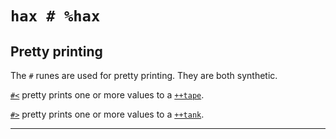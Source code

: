 <div class="short">

`hax # %hax`
============

Pretty printing
---------------

The `#` runes are used for pretty printing. They are both synthetic.

</div>

[`#<`]() pretty prints one or more values to a [`++tape`]().

[`#>`]() pretty prints one or more values to a [`++tank`]().

<hr></hr>

<kids></kids>
